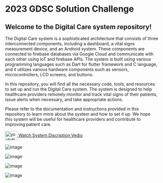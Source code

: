 # 2023 GDSC Solution Challenge

## Welcome to the Digital Care system repository!

The Digital Care system is a sophisticated architecture that consists of three interconnected components, including a dashboard, a vital signs measurement device, and an Android system. These components are connected to  firebase databases via Google Cloud and communicate with each other using IoT and firebase APIs. The system is built using various programming languages such as Dart for flutter framework and C language, and it utilizes various hardware components such as sensors, microcontrollers, LCD screens, and buttons.

In this repository, you will find all the necessary code, tools, and resources to set up and run the Digital Care system. The system is designed to help healthcare providers remotely monitor and track vital signs of their patients, issue alerts when necessary, and take appropriate actions.

Please refer to the documentation and instructions provided in this repository to learn more about the system and how to set it up. We hope this system will be useful for healthcare providers and contribute to improving patient care.

<a href="https://youtu.be/bBWRyaHUc8M" target="blank"><img align="center" src="https://raw.githubusercontent.com/rahuldkjain/github-profile-readme-generator/master/src/images/icons/Social/youtube.svg" alt="youtube" height="30" width="40" /> Watch System Discription Vedio</a>

![image](https://drive.google.com/uc?export=view&id=1corMaspN9rwv9NIv1DHPXu3Hzibzn2h2)


![image](https://drive.google.com/uc?export=view&id=1R1QqH3O_GQ4-Eq5LTN40PZMTtuUJkH02)


![image](https://drive.google.com/uc?export=view&id=1Y5X30-TbwfLSI-hj6bHhTRMwbi4eHfD0)



![image](https://drive.google.com/uc?export=view&id=1ifEp_qQZm7AuVc3XTu83zJxZGFvRY6_7)

